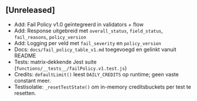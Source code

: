 ## [Unreleased]
- Add: Fail Policy v1.0 geïntegreerd in validators + flow
- Add: Response uitgebreid met `overall_status`, `field_status`, `fail_reasons`, `policy_version`
- Add: Logging per veld met `fail_severity` en `policy_version`
- Docs: `docs/fail_policy_table_v1.md` toegevoegd en gelinkt vanuit README
- Tests: matrix‐dekkende Jest suite (`functions/__tests__/failPolicy.v1.test.js`)
- Credits: `defaultLimit()` leest `DAILY_CREDITS` op runtime; geen vaste constant meer.
- Testisolatie: `_resetTestState()` om in-memory creditsbuckets per test te resetten.
